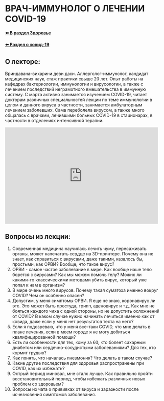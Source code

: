 # ВРАЧ-ИММУНОЛОГ О ЛЕЧЕНИИ COVID-19

**[⬅️ В раздел Здоровье](../../../HOME.md#здоровье)**

**[⬅️ Раздел о ковид-19](./covid-19.md)**

## О лекторе:

Вриндавана-вихарини деви даси. Аллерголог-иммунолог, кандидат медицинских наук, стаж практики свыше 20 лет. Опыт работы на кафедрах бактериологии, иммунологии и вирусологии, а также с лечением последствий неграмотного вмешательства в иммунную систему. С марта активно занимается изучением COVID-19, читает докторам различных специальностей лекции по теме иммунологии в целом и данного вируса в частности, занимается амбулаторным лечением заболевших. Сама переболела вирусом, а также много общалась с врачами, лечившими больных COVID-19 в стационарах, в частности в отделениях интенсивной терапии.

<iframe src="https://vk.com/video_ext.php?oid=-150335999&id=456239408&hash=47cad1cc7cb3896c&hd=2" style="max-width: 99%" width="560" height="315" allow="autoplay; encrypted-media; fullscreen; picture-in-picture;" frameborder="0" allowfullscreen></iframe>

## Вопросы из лекции:

1. Современная медицина научилась лечить чуму, пересаживать органы, может напечатать сердце на 3D-принтере. Почему она не знает, как справиться с вирусами, даже такими, казалось бы, простыми, как ОРВИ? Вообще, что такое вирус?
2. ОРВИ - самое частое заболевание в мире. Как вообще наше тело борется с вирусами? Как мы можем помочь телу? Можно ли какими-то классическими методами убить вирус, который уже попал к нам в организм?
3. В мире очень много вирусов. Почему такая суматоха именно вокруг COVID? Чем он особенно опасен?
4. Допустим, у меня симптомы ОРВИ. Я еще не знаю, коронавирус ли это. Это может быть простуда, грипп, аденовирус и т.д. Как мне не бояться каждого чиха с одной стороны, но не допустить осложнений от COVID? В каком случае нужно начинать лечиться именно как от ковида, даже если у меня нет результатов теста на него?
5. Если я подозреваю, что у меня все-таки COVID, что мне делать в плане лечения, если в моем городе я не могу добиться квалифицированной помощи?
6. Есть ли особенности для тех, кому за 60, кто болеет сахарным диабетом или сердечно-сосудистыми заболеваниями? Для тех, кто кормит грудью?
7. Как понять, что началась пневмония? Что делать в таком случае?
8. Какие другие последствия для здоровья распространены при COVID, как их избежать?
9. Острый период миновал, мне стало лучше. Как правильно пройти восстановительный период, чтобы избежать различных новых проблем со здоровьем?
10. Вопросы из чата о прививках от вируса и заразности после исчезновения симптомов заболевания.
